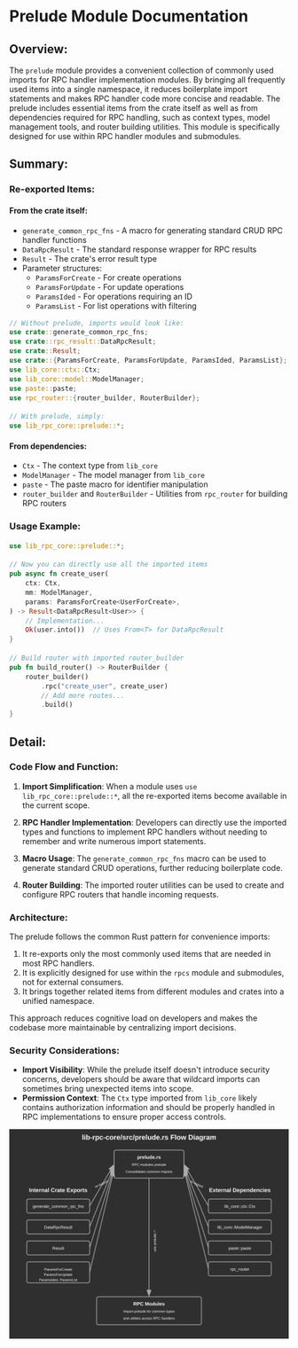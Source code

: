 # Prelude Module Documentation

## Overview:

The `prelude` module provides a convenient collection of commonly used imports for RPC handler implementation modules. By bringing all frequently used items into a single namespace, it reduces boilerplate import statements and makes RPC handler code more concise and readable. The prelude includes essential items from the crate itself as well as from dependencies required for RPC handling, such as context types, model management tools, and router building utilities. This module is specifically designed for use within RPC handler modules and submodules.

## Summary:

### Re-exported Items:

#### From the crate itself:

- `generate_common_rpc_fns` - A macro for generating standard CRUD RPC handler functions
- `DataRpcResult` - The standard response wrapper for RPC results
- `Result` - The crate's error result type
- Parameter structures:
  - `ParamsForCreate` - For create operations
  - `ParamsForUpdate` - For update operations
  - `ParamsIded` - For operations requiring an ID
  - `ParamsList` - For list operations with filtering

```rust
// Without prelude, imports would look like:
use crate::generate_common_rpc_fns;
use crate::rpc_result::DataRpcResult;
use crate::Result;
use crate::{ParamsForCreate, ParamsForUpdate, ParamsIded, ParamsList};
use lib_core::ctx::Ctx;
use lib_core::model::ModelManager;
use paste::paste;
use rpc_router::{router_builder, RouterBuilder};

// With prelude, simply:
use lib_rpc_core::prelude::*;
```

#### From dependencies:

- `Ctx` - The context type from `lib_core`
- `ModelManager` - The model manager from `lib_core`
- `paste` - The paste macro for identifier manipulation
- `router_builder` and `RouterBuilder` - Utilities from `rpc_router` for building RPC routers

### Usage Example:

```rust
use lib_rpc_core::prelude::*;

// Now you can directly use all the imported items
pub async fn create_user(
    ctx: Ctx,
    mm: ModelManager,
    params: ParamsForCreate<UserForCreate>,
) -> Result<DataRpcResult<User>> {
    // Implementation...
    Ok(user.into())  // Uses From<T> for DataRpcResult
}

// Build router with imported router_builder
pub fn build_router() -> RouterBuilder {
    router_builder()
        .rpc("create_user", create_user)
        // Add more routes...
        .build()
}
```

## Detail:

### Code Flow and Function:

1. **Import Simplification**: When a module uses `use lib_rpc_core::prelude::*`, all the re-exported items become available in the current scope.

2. **RPC Handler Implementation**: Developers can directly use the imported types and functions to implement RPC handlers without needing to remember and write numerous import statements.

3. **Macro Usage**: The `generate_common_rpc_fns` macro can be used to generate standard CRUD operations, further reducing boilerplate code.

4. **Router Building**: The imported router utilities can be used to create and configure RPC routers that handle incoming requests.

### Architecture:

The prelude follows the common Rust pattern for convenience imports:
1. It re-exports only the most commonly used items that are needed in most RPC handlers.
2. It is explicitly designed for use within the `rpcs` module and submodules, not for external consumers.
3. It brings together related items from different modules and crates into a unified namespace.

This approach reduces cognitive load on developers and makes the codebase more maintainable by centralizing import decisions.

### Security Considerations:

- **Import Visibility**: While the prelude itself doesn't introduce security concerns, developers should be aware that wildcard imports can sometimes bring unexpected items into scope.
- **Permission Context**: The `Ctx` type imported from `lib_core` likely contains authorization information and should be properly handled in RPC implementations to ensure proper access controls.

![Prelude Module Flow](images/prelude.svg)
